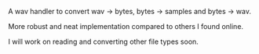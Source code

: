 A wav handler to convert wav -> bytes, bytes -> samples and bytes -> wav. 

More robust and neat implementation compared to others I found online.

I will work on reading and converting other file types soon.
